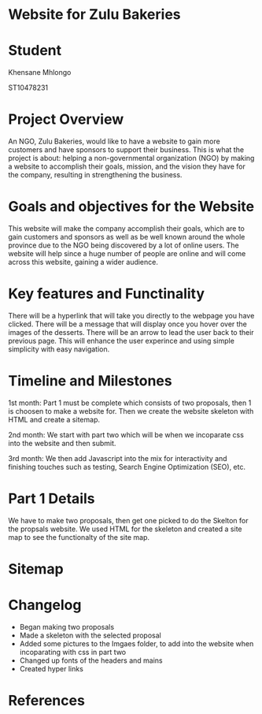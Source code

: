 # Website for Zulu Bakeries

# Student

Khensane Mhlongo

ST10478231

# Project Overview

An NGO, Zulu Bakeries, would like to have a website to gain more customers and have sponsors to support their business. This is what the project is about: helping a non-governmental organization (NGO) by making a website to accomplish their goals, mission, and the vision they have for the company, resulting in strengthening the business. 

# Goals and objectives for the Website

This website will make the company accomplish their goals, which are to gain customers and sponsors as well as be well known around the whole province due to the NGO being discovered by a lot of online users. The website will help since a huge number of people are online and will come across this website, gaining a wider audience.

# Key features and Functinality

There will be a hyperlink that will take you directly to the webpage you have clicked. There will be a message that will display once you hover over the images of the desserts. There will be an arrow to lead the user back to their previous page. This will enhance the user experince and using simple simplicity with easy navigation.

# Timeline and Milestones

1st month:
Part 1 must be complete which consists of two proposals, then 1 is choosen to make a website for. Then we create the website skeleton with HTML and create a sitemap.

2nd month:
We start with part two which will be when we incoparate css into the website and then submit.

3rd month: We then add Javascript into the mix for interactivity and finishing touches such as testing, Search Engine Optimization (SEO), etc.


# Part 1 Details
We have to make two proposals, then get one picked to do the Skelton for the propsals website. We used HTML for the skeleton and created a site map to see the functionalty of the site map.

# Sitemap

# Changelog
* Began making two proposals
* Made a skeleton with the selected proposal
* Added some pictures to the Imgaes folder, to add into the website when incoparating with css in part two
* Changed up fonts of the headers and mains
* Created hyper links

# References 


